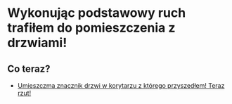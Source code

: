 # Wykonując podstawowy ruch trafiłem do pomieszczenia z drzwiami!

## Co teraz?

- [Umieszczma znacznik drzwi w korytarzu z którego przyszedłem! Teraz rzut!](../../podstawowy-ruch-szmer/podstawowy-ruch-szmer.md)